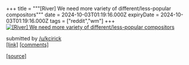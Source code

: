 +++
title = """[River] We need more variety of different/less-popular compositors"""
date = 2024-10-03T01:19:16.000Z
expiryDate = 2024-10-03T01:19:16.000Z
tags = ["reddit","wm"]
+++
[![[River] We need more variety of different/less-popular compositors](https://b.thumbs.redditmedia.com/RPPGh4xDAl9hlI6cMJeg6qd9lvKAhtsBovNhASZDgLw.jpg "[River] We need more variety of different/less-popular compositors")](https://www.reddit.com/r/unixporn/comments/1fuwac8/river_we_need_more_variety_of/)

submitted by [/u/kcirick](https://www.reddit.com/user/kcirick)  
[\[link\]](https://www.reddit.com/gallery/1fuwac8) [\[comments\]](https://www.reddit.com/r/unixporn/comments/1fuwac8/river_we_need_more_variety_of/)

[[source]](https://www.reddit.com/r/unixporn/comments/1fuwac8/river_we_need_more_variety_of/)
